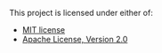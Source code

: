 This project is licensed under either of:

- [MIT license](https://mit-license.org/)
- [Apache License, Version 2.0](http://www.apache.org/licenses/LICENSE-2.0)
